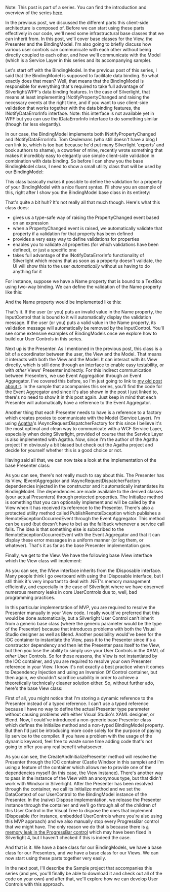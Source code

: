 Note: This post is part of a series. You can find the introduction and overview of the series <a href="/blog/2010/08/mvp-in-silverlightwpf-series">here</a>.

In the previous post, we discussed the different parts this client-side architecture is composed of.  Before we can start using these parts effectively in our code, we'll need some infrastructural base classes that we can inherit from. In this post, we'll cover base classes for the View, the Presenter and the BindingModel.  I'm also going to briefly discuss how various user controls can communicate with each other without being directly coupled to each other, and how we'll communicate with the Model (which is a Service Layer in this series and its accompanying sample).

Let's start off with the BindingModel. In the previous post of this series, I said that the BindingModel is supposed to facilitate data binding.  So what exactly does that mean? Well, that means that the BindingModel is responsible for everything that's required to take full advantage of Silverlight/WPF's data binding features.  In the case of Silverlight, that means at least implementing INotifyPropertyChanged and raising the necessary events at the right time, and if you want to use client-side validation that works together with the data binding features, the INotifyDataErrorInfo interface. Note: this interface is not available yet in WPF but you can use the IDataErrorInfo interface to do something similar (though far less elegantly).

In our case, the BindingModel implements both INotifyPropertyChanged and INotifyDataErrorInfo.  Tom Ceulemans (who still doesn't have a blog I can link to, which is too bad because he'd put many Silverlight 'experts' and book authors to shame), a coworker of mine, recently wrote something that makes it incredibly easy to elegantly use simple client-side validation in combination with data binding.  So before I can show you the base BindingModel class, I need to show a small utility class that will be used by our BindingModel:

<script src="https://gist.github.com/3727959.js?file=s1.cs"></script>

This class basically makes it possible to define the validation for a property of your BindingModel with a nice fluent syntax.  I'll show you an example of this, right after I show you the BindingModel base class in its entirety:

<script src="https://gist.github.com/3727959.js?file=s2.cs"></script>

That's quite a bit huh? It's not really all that much though.  Here's what this class does:
<ul>
	<li>gives us a type-safe way of raising the PropertyChanged event based on an expression</li>
	<li>when a PropertyChanged event is raised, we automatically validate that property if a validation for that property has been defined</li>
	<li>provides a very easy way to define validations for properties</li>
	<li>enables you to validate all properties (for which validations have been defined), or just a specific one</li>
	<li>takes full advantage of the INotifyDataErrorInfo functionality of Silverlight which means that as soon as a property doesn't validate, the UI will show this to the user <em>automatically</em> without us having to do anything for it</li>
</ul>

For instance, suppose we have a Name property that is bound to a TextBox using two-way binding.  We can define the validation of the Name property like this:

<script src="https://gist.github.com/3727959.js?file=s3.cs"></script>

And the Name property would be implemented like this:

<script src="https://gist.github.com/3727959.js?file=s4.cs"></script>

That's it.  If the user (or you) puts an invalid value in the Name property, the InputControl that is bound to it will automatically display the validation message.  If the user (or you) puts a valid value in the Name property, its validation message will automatically be removed by the InputControl.  You'll see some extensive examples of BindingModels once we explore how to build our User Controls in this series.

Next up is the Presenter.  As I mentioned in the previous post, this class is a bit of a coordinator between the user, the View and the Model.  That means it interacts with both the View and the Model.  It can interact with its View directly, which is still done through an interface to enable easy testability, or with <em>other</em> Views' Presenter indirectly.  For this indirect communication between Presenters, we use Event Aggregation through an Event Aggregator.  I've covered this before, so I'm just going to link to <a href="/blog/2009/10/event-aggregation/">my old post about it</a>.  In the sample that accompanies this series, you'll find the code for the Event Aggregator and since it's also shown in the post I just linked to, there's no need to show it in this post again.  Just keep in mind that each Presenter will automatically have a reference to the Event Aggregator.

Another thing that each Presenter needs to have is a reference to a factory which creates proxies to communicate with the Model (Service Layer).  I'm using <a href="http://code.google.com/p/agatha-rrsl/">Agatha</a>'s IAsyncRequestDispatcherFactory for this since I believe it's the most optimal and clean way to communicate with a WCF Service Layer, especially when doing Silverlight, provided of course that the Service Layer is also implemented with Agatha.  Now, since I'm the author of the Agatha project I'm obviously a bit biased but check out the Agatha project and decide for yourself whether this is a good choice or not.

Having said all that, we can now take a look at the implementation of the base Presenter class:

<script src="https://gist.github.com/3727959.js?file=s5.cs"></script>

As you can see, there's not really much to say about this.  The Presenter has its View, IEventAggregator and IAsyncRequestDispatcherFactory dependencies injected in the constructor and it automatically instantiates its BindingModel.  The dependencies are made available to the derived classes (your actual Presenters) through protected properties.  The Initialize method is something that you can optionally implement and will be called by the View when it has received its reference to the Presenter.  There's also a protected utility method called PublishRemoteException which publishes a RemoteExceptionOccurredEvent through the Event Aggregator.  This method can be used (but doesn't have to be) as the fallback whenever a service call fails.  The idea is that something else is subscribed to the RemoteExceptionOccurredEvent with the Event Aggregator and that it can display these error messages in a uniform manner (or log them, or whatever).  That's it as far as the base Presenter implementation goes.

Finally, we get to the View.  We have the following base IView interface which the View class will implement:

<script src="https://gist.github.com/3727959.js?file=s6.cs"></script>

As you can see, the IView interface inherits from the IDisposable interface.  Many people think I go overboard with using the IDisposable interface, but I still think it's very important to deal with .NET's memory management efficiently, and especially in the case of Silverlight where we have observed numerous memory leaks in core UserControls due to, well, bad programming practices.

In this particular implementation of MVP, you are required to resolve the Presenter manually in your View code.  I really would've preferred that this would be done automatically, but a Silverlight User Control can't inherit from a generic base class (where the generic parameter would be the type of the Presenter) because that introduces problems with both the Visual Studio designer as well as Blend.  Another possibility would've been for the IOC container to instantiate the View, pass it to the Presenter since it's a constructor dependency and then let the Presenter pass itself to the View, but then you lose the ability to simply use your User Controls in the XAML of <em>other</em> User Controls.  So for those reasons, the View is not instantiated by the IOC container, and you are required to resolve your own Presenter reference in your View.  I know it's not exactly a best practice when it comes to Dependency Injection and using an Inversion Of Control container, but then again, we shouldn't sacrifice usability in order to achieve a theoretically technically cleaner solution either.  So, without further ado, here's the base View class:

<script src="https://gist.github.com/3727959.js?file=s7.cs"></script>

First of all, you might notice that I'm storing a dynamic reference to the Presenter instead of a typed reference.  I can't use a typed reference because I have no way to define the actual Presenter type parameter without causing problems with either Visual Studio's XAML designer, or Blend.  Now, I could've introduced a non-generic base Presenter class which defines the Initialize method and a non-typed BindingModel property.  But then I'd just be introducing more code solely for the purpose of paying lip service to the compiler.  If you have a problem with the usage of the dynamic keyword, feel free to waste some time adding code that's not going to offer you any real benefit whatsoever.

As you can see, the CreateAndInitializePresenter method will resolve the Presenter through the IOC container (Castle Windsor in this sample) and I'm using a feature of the container which allows me to provide one of the dependencies myself (in this case, the View instance). There's another way to pass in the instance of the View with an anonymous type, but that didn't work with Windsor in Silverlight.  After the Presenter has been resolved through the container, we call its Initialize method and we set the DataContext of our UserControl to the BindingModel instance of the Presenter.  In the (naive) Dispose implementation, we release the Presenter instance through the container and we'll go through all of the children of this User Control in the Visual Tree to dispose the ones that implement IDisposable (for instance, embedded UserControls where you're also using this MVP approach) and we also manually stop every ProgressBar control that we might have.  The only reason we do that is because there is <a href="/blog/2009/02/silverlights-progressbar-and-possible-memory-leaks/">a memory leak in the ProgressBar control</a> which may have been fixed in Silverlight 4, but I haven't checked if this is indeed the case.  

And that is it.  We have a base class for our BindingModels, we have a base class for our Presenters, and we have a base class for our Views.  We can now start using these parts together very easily.

In the next post, I'll describe the Sample project that accompanies this series (and yes, you'll finally be able to download it and check out all of the code on your own) and after that, we'll explore how we can develop User Controls with this approach.